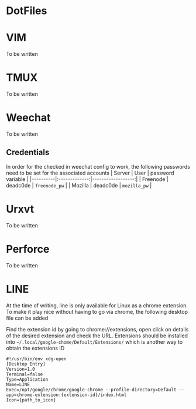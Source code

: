 # DotFiles 

# VIM
To be written

# TMUX
To be written

# Weechat
To be written

## Credentials
In order for the checked in weechat config to work, the following passwords need to be set for the associated accounts
| Server   |      User     | password variable |
|----------|:-------------:|------------------:|
| Freenode |    deadc0de   |     `freenode_pw` |
| Mozilla  |    deadc0de   |      `mozilla_pw` |

# Urxvt
To be written


# Perforce
To be written

# LINE
At the time of writing, line is only available for Linux as a chrome extension. To make it play nice without having to go via chrome, the following desktop file can be added

Find the extension id by going to chrome://extensions, open click on details of the desired extension and check the URL. Extensions should be installed into `~/.local/google-chome/Default/Extensions/` which is another way to obtain the extensions ID
```
#!/usr/bin/env xdg-open
[Desktop Entry]
Version=1.0
Terminal=false
Type=Application
Name=LINE
Exec=/opt/google/chrome/google-chrome --profile-directory=Default --app=chrome-extension:{extension-id}/index.html
Icon={path_to_icon}
```
